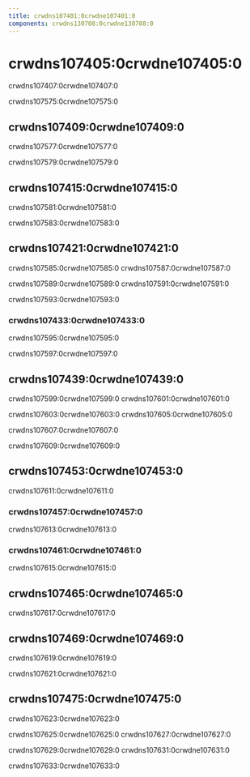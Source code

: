 ```yaml
---
title: crwdns107401:0crwdne107401:0
components: crwdns130708:0crwdne130708:0
---
```


# crwdns107405:0crwdne107405:0

<p class="description">crwdns107407:0crwdne107407:0</p>

crwdns107575:0crwdne107575:0

## crwdns107409:0crwdne107409:0

crwdns107577:0crwdne107577:0

crwdns107579:0crwdne107579:0

## crwdns107415:0crwdne107415:0

crwdns107581:0crwdne107581:0

crwdns107583:0crwdne107583:0

## crwdns107421:0crwdne107421:0

crwdns107585:0crwdne107585:0 crwdns107587:0crwdne107587:0

crwdns107589:0crwdne107589:0 crwdns107591:0crwdne107591:0

crwdns107593:0crwdne107593:0

### crwdns107433:0crwdne107433:0

crwdns107595:0crwdne107595:0

crwdns107597:0crwdne107597:0

## crwdns107439:0crwdne107439:0

crwdns107599:0crwdne107599:0 crwdns107601:0crwdne107601:0

crwdns107603:0crwdne107603:0 crwdns107605:0crwdne107605:0

crwdns107607:0crwdne107607:0

crwdns107609:0crwdne107609:0

## crwdns107453:0crwdne107453:0

crwdns107611:0crwdne107611:0

### crwdns107457:0crwdne107457:0

crwdns107613:0crwdne107613:0

### crwdns107461:0crwdne107461:0

crwdns107615:0crwdne107615:0

## crwdns107465:0crwdne107465:0

crwdns107617:0crwdne107617:0

## crwdns107469:0crwdne107469:0

crwdns107619:0crwdne107619:0

crwdns107621:0crwdne107621:0

## crwdns107475:0crwdne107475:0

crwdns107623:0crwdne107623:0

crwdns107625:0crwdne107625:0 crwdns107627:0crwdne107627:0

crwdns107629:0crwdne107629:0 crwdns107631:0crwdne107631:0

crwdns107633:0crwdne107633:0
